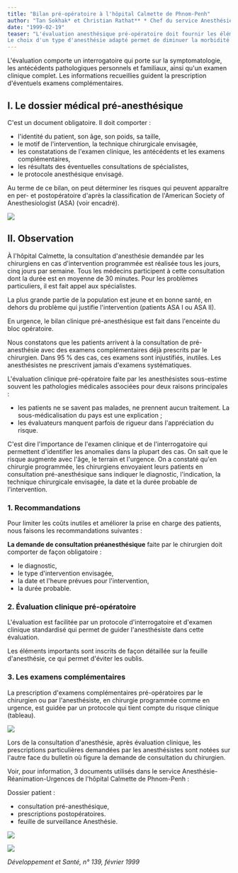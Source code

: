 ```yaml
---
title: "Bilan pré-opératoire à l'hôpital Calmette de Phnom-Penh"
author: "Tan Sokhak* et Christian Rathat** * Chef du service Anesthésie, hôpital Calmette, Phnom-Penh, Cambodge. ** Coordinateur Anesthésie Réanimation Urgences. Coopération Française.  "
date: "1999-02-19"
teaser: "L'évaluation anesthésique pré-opératoire doit fournir les éléments qui permettent d'estimer les risques liés à l'anesthésie et de choisir une technique anesthésique adaptée au terrain et au type de chirurgie.  
Le choix d'un type d'anesthésie adapté permet de diminuer la morbidité et la mortalité opératoire."
---
```


L'évaluation comporte un interrogatoire qui porte sur la symptomatologie, les antécédents pathologiques personnels et familiaux, ainsi qu'un examen clinique complet. Les informations recueillies guident la prescription d'éventuels examens complémentaires.

## I. Le dossier médical pré-anesthésique

C'est un document obligatoire. Il doit comporter :

*   l'identité du patient, son âge, son poids, sa taille,
*   le motif de l'intervention, la technique chirurgicale envisagée,
*   les constatations de l'examen clinique, les antécédents et les examens complémentaires,
*   les résultats des éventuelles consultations de spécialistes,
*   le protocole anesthésique envisagé.

Au terme de ce bilan, on peut déterminer les risques qui peuvent apparaître en per- et postopératoire d'après la classification de l'American Society of Anesthesiologist (ASA) (voir encadré).


![](i822-2.jpg)


## II. Observation

À l'hôpital Calmette, la consultation d'anesthésie demandée par les chirurgiens en cas d'intervention programmée est réalisée tous les jours, cinq jours par semaine. Tous les médecins participent à cette consultation dont la durée est en moyenne de 30 minutes. Pour les problèmes particuliers, il est fait appel aux spécialistes.

La plus grande partie de la population est jeune et en bonne santé, en dehors du problème qui justifie l'intervention (patients ASA I ou ASA II).

En urgence, le bilan clinique pré-anesthésique est fait dans l'enceinte du bloc opératoire.

Nous constatons que les patients arrivent à la consultation de pré-anesthésie avec des examens complémentaires déjà prescrits par le chirurgien. Dans 95 % des cas, ces examens sont injustifiés, inutiles. Les anesthésistes ne prescrivent jamais d'examens systématiques.

L'évaluation clinique pré-opératoire faite par les anesthésistes sous-estime souvent les pathologies médicales associées pour deux raisons principales :

*   les patients ne se savent pas malades, ne prennent aucun traitement. La sous-médicalisation du pays est une explication ;
*   les évaluateurs manquent parfois de rigueur dans l'appréciation du risque.

C'est dire l'importance de l'examen clinique et de l'interrogatoire qui permettent d'identifier les anomalies dans la plupart des cas. On sait que le risque augmente avec l'âge, le terrain et l'urgence. On a constaté qu'en chirurgie programmée, les chirurgiens envoyaient leurs patients en consultation pré-anesthésique sans indiquer le diagnostic, l'indication, la technique chirurgicale envisagée, la date et la durée probable de l'intervention.

### 1. Recommandations

Pour limiter les coûts inutiles et améliorer la prise en charge des patients, nous faisons les recommandations suivantes :

**La demande de consultation préanesthésique** faite par le chirurgien doit comporter de façon obligatoire :

*   le diagnostic,
*   le type d'intervention envisagée,
*   la date et l'heure prévues pour l'intervention,
*   la durée probable.

### 2. Évaluation clinique pré-opératoire

L'évaluation est facilitée par un protocole d'interrogatoire et d'examen clinique standardisé qui permet de guider l'anesthésiste dans cette évaluation.

Les éléments importants sont inscrits de façon détaillée sur la feuille d'anesthésie, ce qui permet d'éviter les oublis.

### 3. Les examens complémentaires

La prescription d'examens complémentaires pré-opératoires par le chirurgien ou par l'anesthésiste, en chirurgie programmée comme en urgence, est guidée par un protocole qui tient compte du risque clinique (tableau).


![](i822-1.jpg)


Lors de la consultation d'anesthésie, après évaluation clinique, les prescriptions particulières demandées par les anesthésistes sont notées sur l'autre face du bulletin où figure la demande de consultation du chirurgien.

Voir, pour information, 3 documents utilisés dans le service Anesthésie-Réanimation-Urgences de l'hôpital Calmette de Phnom-Penh :

Dossier patient :

*   consultation pré-anesthésique,
*   prescriptions postopératoires.  
*   feuille de surveillance Anesthésie.


![](i822-3.jpg)

![](i822-4.jpg)


_Développement et Santé, n° 139, février 1999_